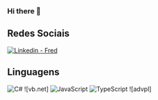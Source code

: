 ### Hi there 👋

<!--
**fredso82/fredso82** is a ✨ _special_ ✨ repository because its `README.md` (this file) appears on your GitHub profile.

Here are some ideas to get you started:

- 🔭 I’m currently working on ...
- 🌱 I’m currently learning ...
- 👯 I’m looking to collaborate on ...
- 🤔 I’m looking for help with ...
- 💬 Ask me about ...
- 📫 How to reach me: ...
- 😄 Pronouns: ...
- ⚡ Fun fact: ...
-->
## Redes Sociais
<p align="left">
<a href="https://www.linkedin.com/in/frederico-oliveira-19424734/" target="blank"><img src="https://skillicons.dev/icons?i=linkedin" alt="Linkedin - Fred" /></a>
</p>

## Linguagens
![C#](https://skillicons.dev/icons?i=cs)
![vb.net]
![JavaScript](https://skillicons.dev/icons?i=javascript)
![TypeScript](https://skillicons.dev/icons?i=ts)
![advpl]
